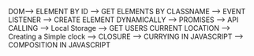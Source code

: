 
DOM--> ELEMENT BY ID --> GET ELEMENTS BY CLASSNAME --> EVENT LISTENER --> CREATE ELEMENT DYNAMICALLY --> PROMISES --> API CALLING --> Local Storage --> GET USERS CURRENT LOCATION --> Creating a Simple clock --> CLOSURE  --> CURRYING IN JAVASCRIPT --> COMPOSITION IN JAVASCRIPT
